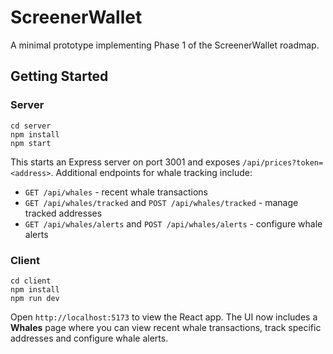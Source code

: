 # ScreenerWallet

A minimal prototype implementing Phase 1 of the ScreenerWallet roadmap.

## Getting Started

### Server

```
cd server
npm install
npm start
```

This starts an Express server on port 3001 and exposes `/api/prices?token=<address>`.
Additional endpoints for whale tracking include:

* `GET /api/whales` - recent whale transactions
* `GET /api/whales/tracked` and `POST /api/whales/tracked` - manage tracked addresses
* `GET /api/whales/alerts` and `POST /api/whales/alerts` - configure whale alerts

### Client

```
cd client
npm install
npm run dev
```

Open `http://localhost:5173` to view the React app.
The UI now includes a **Whales** page where you can view recent whale transactions,
track specific addresses and configure whale alerts.
